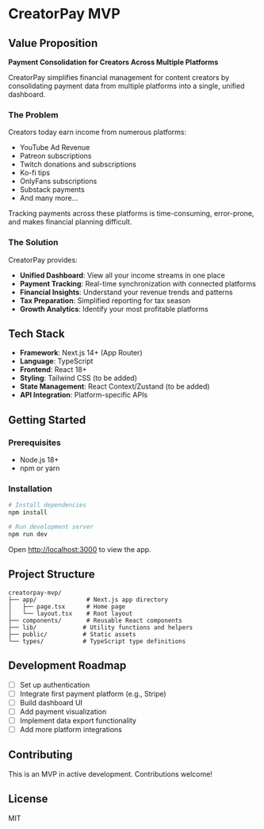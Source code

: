 # CreatorPay MVP

## Value Proposition

**Payment Consolidation for Creators Across Multiple Platforms**

CreatorPay simplifies financial management for content creators by consolidating payment data from multiple platforms into a single, unified dashboard. 

### The Problem

Creators today earn income from numerous platforms:
- YouTube Ad Revenue
- Patreon subscriptions
- Twitch donations and subscriptions
- Ko-fi tips
- OnlyFans subscriptions
- Substack payments
- And many more...

Tracking payments across these platforms is time-consuming, error-prone, and makes financial planning difficult.

### The Solution

CreatorPay provides:
- **Unified Dashboard**: View all your income streams in one place
- **Payment Tracking**: Real-time synchronization with connected platforms
- **Financial Insights**: Understand your revenue trends and patterns
- **Tax Preparation**: Simplified reporting for tax season
- **Growth Analytics**: Identify your most profitable platforms

## Tech Stack

- **Framework**: Next.js 14+ (App Router)
- **Language**: TypeScript
- **Frontend**: React 18+
- **Styling**: Tailwind CSS (to be added)
- **State Management**: React Context/Zustand (to be added)
- **API Integration**: Platform-specific APIs

## Getting Started

### Prerequisites

- Node.js 18+ 
- npm or yarn

### Installation

```bash
# Install dependencies
npm install

# Run development server
npm run dev
```

Open [http://localhost:3000](http://localhost:3000) to view the app.

## Project Structure

```
creatorpay-mvp/
├── app/              # Next.js app directory
│   ├── page.tsx      # Home page
│   └── layout.tsx    # Root layout
├── components/       # Reusable React components
├── lib/             # Utility functions and helpers
├── public/          # Static assets
└── types/           # TypeScript type definitions
```

## Development Roadmap

- [ ] Set up authentication
- [ ] Integrate first payment platform (e.g., Stripe)
- [ ] Build dashboard UI
- [ ] Add payment visualization
- [ ] Implement data export functionality
- [ ] Add more platform integrations

## Contributing

This is an MVP in active development. Contributions welcome!

## License

MIT
